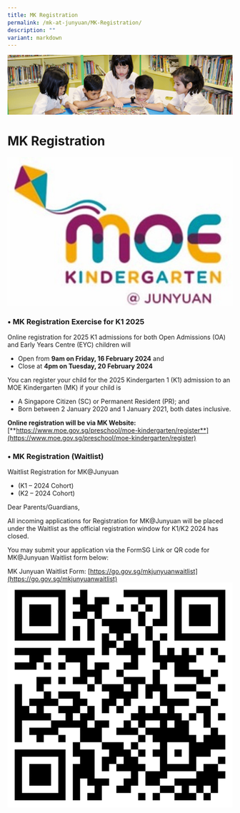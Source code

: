 ```yaml
---
title: MK Registration
permalink: /mk-at-junyuan/MK-Registration/
description: ""
variant: markdown
---
```

![](/images/banner.gif)


MK Registration
===============
![](/images/MK_logo.jpg)

### •	MK Registration Exercise for K1 2025

Online registration for 2025 K1 admissions for both Open Admissions (OA) and Early Years Centre (EYC) children will

*  Open from **9am on Friday, 16 February 2024** and
*  Close at **4pm on Tuesday, 20 February 2024**

You can register your child for the 2025 Kindergarten 1 (K1) admission to an MOE Kindergarten (MK) if your child is

*   A Singapore Citizen (SC) or Permanent Resident (PR); and
*   Born between 2 January 2020 and 1 January 2021, both dates inclusive.

**Online registration will be via MK Website:** [**https://www.moe.gov.sg/preschool/moe-kindergarten/register**](https://www.moe.gov.sg/preschool/moe-kindergarten/register)


### •	MK Registration (Waitlist)

Waitlist Registration for MK@Junyuan
* (K1 – 2024 Cohort)
* (K2 – 2024 Cohort)

Dear Parents/Guardians,

All incoming applications for Registration for MK@Junyuan will be placed under the Waitlist as the official registration window for K1/K2 2024 has closed.

You may submit your application via the FormSG Link or QR code for MK@Junyuan Waitlist form below:

MK Junyuan Waitlist Form:  [https://go.gov.sg/mkjunyuanwaitlist](https://go.gov.sg/mkjunyuanwaitlist)
![](/images/mk_waitlist_qrcode.png) 
